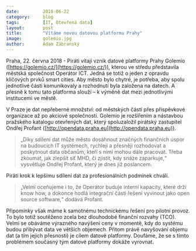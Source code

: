 ```yaml
---
date:         2018-06-22
category:     blog
tags:         [IT, Otevřená data]
layout:       post
title:        "Vítáme novou datovou platformu Prahy" 
image:        golemio.jpg
author:       Adam Zábranský
---
```


Praha, 22. června 2018 - Piráti vítají vznik datové platformy Prahy Golemio ([https://golemio.cz/](https://golemio.cz/)), kterou ve středu představila městská společnost Operátor ICT. Jedná se totiž o jeden z opravdu klíčových prvků smart cities. Aby město bylo chytré, je potřeba, aby spolu jednotlivé části komunikovaly a rozhodnutí byla založena na datech. A přesně k tomu tato platforma slouží – k výměně dat mezi jednotlivými institucemi ve městě. 

V Praze je dat nepřeberné množství: od městských částí přes příspěvkové organizace až po akciové společnosti. Golemio je rozšířením a nástavbou pražského katalogu otevřených dat, který spoluzaložil pirátský zastupitel Ondřej Profant ([http://opendata.praha.eu](http://opendata.praha.eu)).

> „Díky sdílení dat může město dosáhnout značných finančních úspor na budoucích IT systémech, rychleji a přesněji rozhodovat a poskytnout data občanům, kteří s nimi mohou dále pracovat. Třeba zkoumat, jak zlepšit síť MHD, či zjistit, kdy snáze zaparkuje,“ vysvětluje Ondřej Profant, který je dnes již poslancem.

Piráti krok k lepšímu sdílení dat za profesionálních podmínek chválí. 

> „Velmi oceňujeme i to, že Operátor buduje interní kapacity, které drží know how, a dokonce hodlá integrační části řešení vyvinout jako open source software,“ dodává Profant. 

Připomínky však máme k samotnému technickému řešení pro pilotní provoz. To bylo totiž soutěženo zcela bez dlouhodobé finanční rozvahy (TCO). Velmi se obáváme výrazného navýšení ceny v momentě, kdy do systému budou přibývat data ve větších objemech. Přitom právě navyšování objemu dat (a tím jejich přesnosti) je cílem datové platformy. Doufáme, že se s tímto problémem současný tým datové platformy dokáže vyrovnat.

